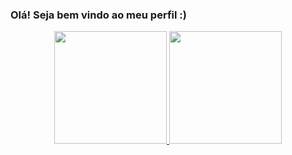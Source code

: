 ### Olá! Seja bem vindo ao meu perfil :) 

<div align="center">
  <a href="https://github.com/gabrielsouzacry">
  <img height="180em" src="https://github-readme-stats.vercel.app/api?username=gabrielsouzacry&show_icons=true&theme=dracula&include_all_commits=true&count_private=true"/>
  <img height="180em" src="https://github-readme-stats.vercel.app/api/top-langs/?username=gabrielsouzacry&layout=compact&langs_count=7&theme=dracula"/>
</div>
